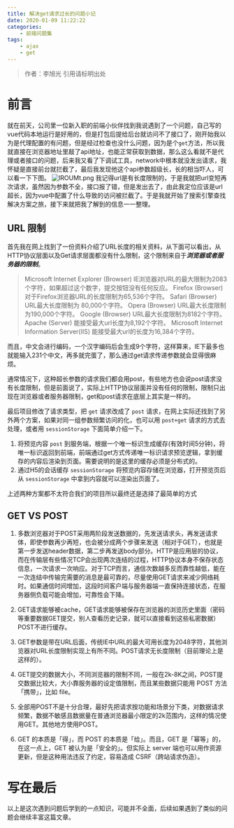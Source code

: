 ```yaml
---
title: 解决get请求过长的问题小记
date: 2020-01-09 11:22:22
categories: 
	- 前端问题集
tags: 
	- ajax
	- get
---
```

> 作者：李旭光
> 引用请标明出处

# 前言
就在前天，公司里一位新入职的前端小伙伴找到我说遇到了一个问题，自己写的vue代码本地运行是好用的，但是打包后提给后台就访问不了接口了，刚开始我以为是代理配置的有问题，但是经过检查也没什么问题，因为是个`get`方法，所以我就直接在浏览器地址里敲了api地址，也能正常获取到数据，那么这么看就不是代理或者接口的问题，后来我又看了下调试工具，network中根本就没发出请求，我怀疑是直接前台就拦截了，最后我发现他这个api参数超级长，长的相当吓人，可以看一下下图。
![lROUMt.png](https://s2.ax1x.com/2020/01/09/lROUMt.png)
我记得url是有长度限制的，于是我就把url变短再次请求，虽然因为参数不全，接口报了错，但是发出去了，由此我定位应该是url超长，因为vue中配置了什么导致的访问被拦截了。于是我就开始了搜索引擎查找解决方案之旅，接下来就把我了解到的信息一一整理。
<!-- more -->

## URL 限制
首先我在网上找到了一份资料介绍了URL长度的相关资料，从下面可以看出，从HTTP协议层面以及Get请求层面都没有什么限制，这个限制来自于***浏览器或者服务器的限制***。
> Microsoft Internet Explorer (Browser)
> IE浏览器对URL的最大限制为2083个字符，如果超过这个数字，提交按钮没有任何反应。
> Firefox (Browser)
> 对于Firefox浏览器URL的长度限制为65,536个字符。
> Safari (Browser)
> URL最大长度限制为 80,000个字符。
> Opera (Browser)
> URL最大长度限制为190,000个字符。
> Google (Browser)
> URL最大长度限制为8182个字符。
> Apache (Server)
> 能接受最大url长度为8,192个字符。
> Microsoft Internet Information Server(IIS)
> 能接受最大url的长度为16,384个字符。

而且，中文会进行编码，一个汉字编码后会生成9个字符，这样算来，IE下最多也就能输入231个中文，再多就完蛋了，那么通过get请求传递参数就会显得很麻烦。

通常情况下，这种超长参数的请求我们都会用post，有些地方也会说post请求没有长度限制，但是前面说了，实际上HTTP协议层面并没有任何的限制，限制只出现在浏览器或者服务器限制，get和post请求在底层上其实是一样的。

最后项目修改了请求类型，把 `get` 请求改成了 `post` 请求，在网上实际还找到了另外两个方案，如果对同一组参数频繁访问的化，也可以用 `post+get` 请求的方式去处理，或者用 `sessionStorage` 下面简单介绍一下。

1. 将预览内容 `post` 到服务端，根据一个唯一标识生成缓存(有效时间5分钟)，将唯一标识返回到前端，前端通过get方式传递唯一标识请求预览逻辑，拿到缓存的内容后渲染到页面。需要说明的是这里的缓存必须是分布式的。
2. 通过H5的会话缓存 `sessionStorage` 将预览内容存储在浏览器，打开预览页后从 `sessionStorage` 中拿到内容就可以渲染出页面了。

上述两种方案都不太符合我们的项目所以最终还是选择了最简单的方式

## GET VS POST
1. 多数浏览器对于POST采用两阶段发送数据的，先发送请求头，再发送请求体，即使参数再少再短，也会被分成两个步骤来发送（相对于GET），也就是第一步发送header数据，第二步再发送body部分。HTTP是应用层的协议，而在传输层有些情况TCP会出现两次连结的过程，HTTP协议本身不保存状态信息，一次请求一次响应。对于TCP而言，通信次数越多反而靠性越低，能在一次连结中传输完需要的消息是最可靠的，尽量使用GET请求来减少网络耗时。如果通信时间增加，这段时间客户端与服务器端一直保持连接状态，在服务器侧负载可能会增加，可靠性会下降。

2. GET请求能够被cache，GET请求能够被保存在浏览器的浏览历史里面（密码等重要数据GET提交，别人查看历史记录，就可以直接看到这些私密数据）POST不进行缓存。

3. GET参数是带在URL后面，传统IE中URL的最大可用长度为2048字符，其他浏览器对URL长度限制实现上有所不同。POST请求无长度限制（目前理论上是这样的）。

4. GET提交的数据大小，不同浏览器的限制不同，一般在2k-8K之间，POST提交数据比较大，大小靠服务器的设定值限制，而且某些数据只能用 POST 方法「携带」，比如 file。

5. 全部用POST不是十分合理，最好先把请求按功能和场景分下类，对数据请求频繁，数据不敏感且数据量在普通浏览器最小限定的2k范围内，这样的情况使用GET。其他地方使用POST。

6. GET 的本质是「得」，而 POST 的本质是「给」。而且，GET 是「幂等」的，在这一点上，GET 被认为是「安全的」。但实际上 server 端也可以用作资源更新，但是这种用法违反了约定，容易造成 CSRF（跨站请求伪造）。

# 写在最后
以上是这次遇到问题后学到的一点知识，可能并不全面，后续如果遇到了类似的问题会继续丰富这篇文章。